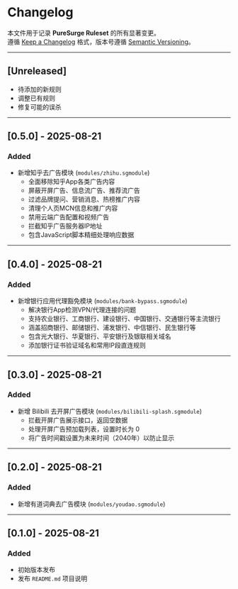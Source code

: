 # Changelog

本文件用于记录 **PureSurge Ruleset** 的所有显著变更。  
遵循 [Keep a Changelog](https://keepachangelog.com/zh-CN/1.0.0/) 格式，版本号遵循 [Semantic Versioning](https://semver.org/lang/zh-CN/)。  

---

## [Unreleased]
- 待添加的新规则
- 调整已有规则
- 修复可能的误杀

---

## [0.5.0] - 2025-08-21
### Added
- 新增知乎去广告模块 (`modules/zhihu.sgmodule`)
  - 全面移除知乎App各类广告内容
  - 屏蔽开屏广告、信息流广告、推荐流广告
  - 过滤品牌提问、营销消息、热榜推广内容
  - 清理个人页MCN信息和推广内容
  - 禁用云端广告配置和视频广告
  - 拦截知乎广告服务器IP地址
  - 包含JavaScript脚本精细处理响应数据

---

## [0.4.0] - 2025-08-21
### Added
- 新增银行应用代理豁免模块 (`modules/bank-bypass.sgmodule`)
  - 解决银行App检测VPN/代理连接的问题
  - 支持农业银行、工商银行、建设银行、中国银行、交通银行等主流银行
  - 涵盖招商银行、邮储银行、浦发银行、中信银行、民生银行等
  - 包含光大银行、华夏银行、平安银行及银联相关域名
  - 添加银行证书验证域名和常用IP段直连规则

---

## [0.3.0] - 2025-08-21
### Added
- 新增 Bilibili 去开屏广告模块 (`modules/bilibili-splash.sgmodule`)
  - 拦截开屏广告展示接口，返回空数据
  - 处理开屏广告预加载列表，设置时长为 0
  - 将广告时间戳设置为未来时间（2040年）以防止显示

---

## [0.2.0] - 2025-08-21
### Added
- 新增有道词典去广告模块 (`modules/youdao.sgmodule`)

---

## [0.1.0] - 2025-08-21
### Added
- 初始版本发布
- 发布 `README.md` 项目说明

